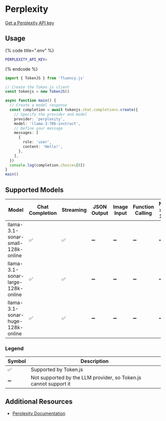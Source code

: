 # Perplexity

[Get a Perplexity API key](https://www.perplexity.ai/settings/api)

## Usage

{% code title=".env" %}
```bash
PERPLEXITY_API_KEY=
```
{% endcode %}

```typescript
import { TokenJS } from 'fluency.js'

// Create the Token.js client
const tokenjs = new TokenJS()

async function main() {
  // Create a model response
  const completion = await tokenjs.chat.completions.create({
    // Specify the provider and model
    provider: 'perplexity',
    model: 'llama-3-70b-instruct',
    // Define your message
    messages: [
      {
        role: 'user',
        content: 'Hello!',
      },
    ],
  })
  console.log(completion.choices[0])
}
main()
```

<!-- compatibility -->
## Supported Models

| Model                             | Chat Completion | Streaming | JSON Output | Image Input | Function Calling | N > 1 |
| --------------------------------- | --------------- | --------- | ----------- | ----------- | ---------------- | ----- |
| llama-3.1-sonar-small-128k-online | ✅               | ✅         | ➖           | ➖           | ➖                | ➖     |
| llama-3.1-sonar-large-128k-online | ✅               | ✅         | ➖           | ➖           | ➖                | ➖     |
| llama-3.1-sonar-huge-128k-online  | ✅               | ✅         | ➖           | ➖           | ➖                | ➖     |

### Legend
| Symbol             | Description                           |
|--------------------|---------------------------------------|
| :white_check_mark: | Supported by Token.js                 |
| :heavy_minus_sign: | Not supported by the LLM provider, so Token.js cannot support it     |
<!-- end compatibility -->

## Additional Resources

* [Perplexity Documentation](https://docs.perplexity.ai/)
